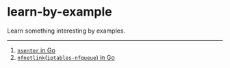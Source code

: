 # learn-by-example
Learn something interesting by examples.

---

1. [`nsenter` in Go](./nsenter/README.md)
2. [`nfnetlink`(`iptables-nfqueue`) in Go](./nfnetlink/README.md)
